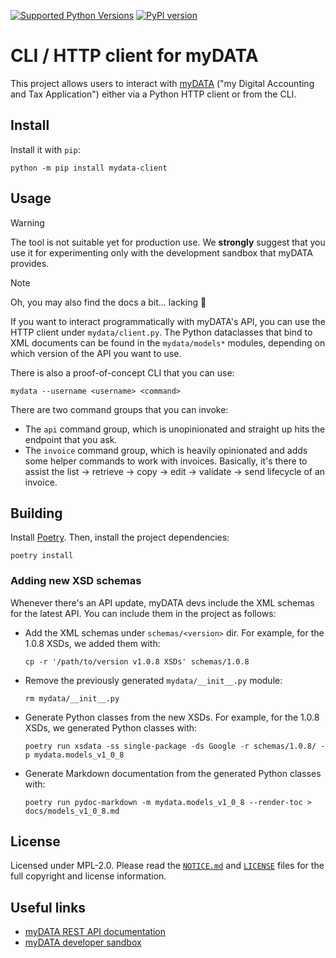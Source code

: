 [![Supported Python Versions](https://img.shields.io/pypi/pyversions/mydata-client)](https://pypi.org/project/mydata-client/)
[![PyPI version](https://badge.fury.io/py/mydata-client.svg)](https://badge.fury.io/py/mydata-client)

# CLI / HTTP client for myDATA

This project allows users to interact with [myDATA](https://www.aade.gr/en/mydata)
("my Digital Accounting and Tax Application") either via a Python HTTP client or
from the CLI.

## Install

Install it with `pip`:

```
python -m pip install mydata-client
```

## Usage

> [!WARNING]
> The tool is not suitable yet for production use. We **strongly** suggest that
> you use it for experimenting only with the development sandbox that myDATA
> provides.

> [!NOTE]
> Oh, you may also find the docs a bit... lacking :grimacing:

If you want to interact programmatically with myDATA's API, you can use the HTTP
client under `mydata/client.py`. The Python dataclasses that bind to XML
documents can be found in the `mydata/models*` modules, depending on which
version of the API you want to use.

There is also a proof-of-concept CLI that you can use:

```
mydata --username <username> <command>
```

There are two command groups that you can invoke:

* The `api` command group, which is unopinionated and straight up hits the
  endpoint that you ask.
* The `invoice` command group, which is heavily opinionated and adds some helper
  commands to work with invoices. Basically, it's there to assist the list ->
  retrieve -> copy -> edit -> validate -> send lifecycle of an invoice.

## Building

Install [Poetry](https://python-poetry.org/). Then, install the project
dependencies:

```
poetry install
```

### Adding new XSD schemas

Whenever there's an API update, myDATA devs include the XML schemas for the
latest API. You can include them in the project as follows:

* Add the XML schemas under `schemas/<version>` dir. For example, for the 1.0.8
  XSDs, we added them with:

  ```
  cp -r '/path/to/version v1.0.8 XSDs' schemas/1.0.8
  ```

* Remove the previously generated `mydata/__init__.py` module:

  ```
  rm mydata/__init__.py
  ```

* Generate Python classes from the new XSDs. For example, for the 1.0.8 XSDs, we
  generated Python classes with:


  ```
  poetry run xsdata -ss single-package -ds Google -r schemas/1.0.8/ -p mydata.models_v1_0_8
  ```

* Generate Markdown documentation from the generated Python classes with:

  ```
  poetry run pydoc-markdown -m mydata.models_v1_0_8 --render-toc > docs/models_v1_0_8.md
  ```

## License

Licensed under MPL-2.0. Please read the [`NOTICE.md`](NOTICE.md) and
[`LICENSE`](LICENSE) files for the full copyright and license information.

## Useful links

* [myDATA REST API documentation](https://www.aade.gr/epiheiriseis/mydata-ilektronika-biblia-aade/mydata/tehnikes-prodiagrafes-ekdoseis-mydata)
* [myDATA developer sandbox](https://www.aade.gr/epiheiriseis/mydata-ilektronika-biblia-aade/mydata/dokimastiko-periballon)
